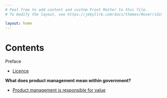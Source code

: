 ```yaml
---
# Feel free to add content and custom Front Matter to this file.
# To modify the layout, see https://jekyllrb.com/docs/themes/#overriding-theme-defaults

layout: home
---
```

# Contents

Preface

- [Licence](../product-management-handbook/sharing)


**What does product management mean within government?**

- [Product management is responsible for value](../product-management-handbook/value)
